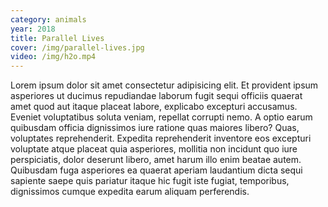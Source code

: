 ```yaml
---
category: animals
year: 2018
title: Parallel Lives
cover: /img/parallel-lives.jpg
video: /img/h2o.mp4
---
```

Lorem ipsum dolor sit amet consectetur adipisicing elit. Et provident ipsum asperiores ut ducimus repudiandae laborum fugit sequi officiis quaerat amet quod aut itaque placeat labore, explicabo excepturi accusamus. Eveniet voluptatibus soluta veniam, repellat corrupti nemo. A optio earum quibusdam officia dignissimos iure ratione quas maiores libero? Quas, voluptates reprehenderit. Expedita reprehenderit inventore eos excepturi voluptate atque placeat quia asperiores, mollitia non incidunt quo iure perspiciatis, dolor deserunt libero, amet harum illo enim beatae autem. Quibusdam fuga asperiores ea quaerat aperiam laudantium dicta sequi sapiente saepe quis pariatur itaque hic fugit iste fugiat, temporibus, dignissimos cumque expedita earum aliquam perferendis.